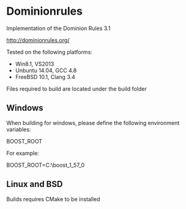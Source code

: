 Dominionrules
=============

Implementation of the Dominion Rules 3.1

http://dominionrules.org/

Tested on the following platforms:
- Win8.1, VS2013
- Unbuntu 14.04, GCC 4.8
- FreeBSD 10.1, Clang 3.4

Files required to build are located under the build folder

Windows
-----

When building for windows, please define the following environment variables:

BOOST_ROOT

For example:

BOOST_ROOT=C:\boost_1_57_0 

Linux and BSD
------

Builds requires CMake to be installed
